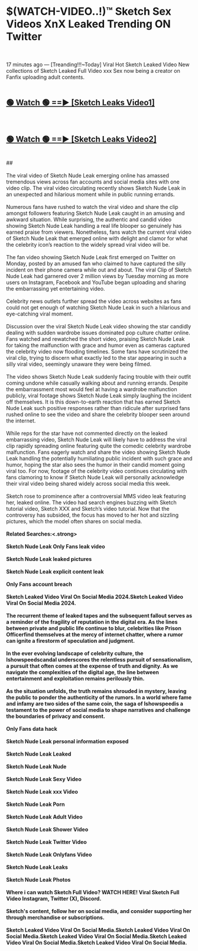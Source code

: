 # $(WATCH-VIDEO..!)™ Sketch Sex Videos XnX Leaked Trending ON Twitter<br>
<br>

17 minutes ago — [Treanding!!!~Today] Viral Hot Sketch Leaked Video New collections of Sketch Leaked Full Video xxx Sex now being a creator on Fanfix uploading adult contents.
<br>
 <br>

##  <a href="https://best2vid.blogspot.com?title=Sketch">🟢 Watch 🟢 ==► [Sketch Leaks Video1]</a><br>
  <br>

##  <a href="https://best2vid.blogspot.com?title=Sketch">🟢 Watch 🟢 ==► [Sketch Leaks Video2]</a><br>
  <br>
  ##
  <br>
  <br>
The viral video of Sketch Nude Leak emerging online has amassed tremendous views across fan accounts and social media sites with one video clip. The viral video circulating recently shows Sketch Nude Leak in an unexpected and hilarious moment while in public running errands.
<br><br>
Numerous fans have rushed to watch the viral video and share the clip amongst followers featuring Sketch Nude Leak caught in an amusing and awkward situation. While surprising, the authentic and candid video showing Sketch Nude Leak handling a real life blooper so genuinely has earned praise from viewers. Nonetheless, fans watch the current viral video of Sketch Nude Leak that emerged online with delight and clamor for what the celebrity icon’s reaction to the widely spread viral video will be.
<br><br>
The fan video showing Sketch Nude Leak first emerged on Twitter on Monday, posted by an amused fan who claimed to have captured the silly incident on their phone camera while out and about. The viral Clip of Sketch Nude Leak had garnered over 2 million views by Tuesday morning as more users on Instagram, Facebook and YouTube began uploading and sharing the embarrassing yet entertaining video.
<br><br>
Celebrity news outlets further spread the video across websites as fans could not get enough of watching Sketch Nude Leak in such a hilarious and eye-catching viral moment.
<br><br>
Discussion over the viral Sketch Nude Leak video showing the star candidly dealing with sudden wardrobe issues dominated pop culture chatter online. Fans watched and rewatched the short video, praising Sketch Nude Leak for taking the malfunction with grace and humor even as cameras captured the celebrity video now flooding timelines. Some fans have scrutinized the viral clip, trying to discern what exactly led to the star appearing in such a silly viral video, seemingly unaware they were being filmed.
<br><br>
The video shows Sketch Nude Leak suddenly facing trouble with their outfit coming undone while casually walking about and running errands. Despite the embarrassment most would feel at having a wardrobe malfunction publicly, viral footage shows Sketch Nude Leak simply laughing the incident off themselves. It is this down-to-earth reaction that has earned Sketch Nude Leak such positive responses rather than ridicule after surprised fans rushed online to see the video and share the celebrity blooper seen around the internet.
<br><br>
While reps for the star have not commented directly on the leaked embarrassing video, Sketch Nude Leak will likely have to address the viral clip rapidly spreading online featuring quite the comedic celebrity wardrobe malfunction. Fans eagerly watch and share the video showing Sketch Nude Leak handling the potentially humiliating public incident with such grace and humor, hoping the star also sees the humor in their candid moment going viral too. For now, footage of the celebrity video continues circulating with fans clamoring to know if Sketch Nude Leak will personally acknowledge their viral video being shared widely across social media this week.
<br><br>
Sketch rose to prominence after a controversial MMS video leak featuring her, leaked online. The video had search engines buzzing with Sketch tutorial video, Sketch XXX and Sketch’s video tutorial. Now that the controversy has subsided, the focus has moved to her hot and sizzling pictures, which the model often shares on social media.
<br><br>
<strong>Related Searches:<.strong>
<br><br>
Sketch Nude Leak Only Fans leak video
<br><br>
Sketch Nude Leak leaked pictures
<br><br>
Sketch Nude Leak explicit content leak
<br><br>
Only Fans account breach
<br><br>
Sketch Leaked Video Viral On Social Media 2024.Sketch Leaked Video Viral On Social Media 2024.
<br><br>
The recurrent theme of leaked tapes and the subsequent fallout serves as a reminder of the fragility of reputation in the digital era. As the lines between private and public life continue to blur, celebrities like Prison Officerfind themselves at the mercy of internet chatter, where a rumor can ignite a firestorm of speculation and judgment.
<br><br>
In the ever evolving landscape of celebrity culture, the Ishowspeedscandal underscores the relentless pursuit of sensationalism, a pursuit that often comes at the expense of truth and dignity. As we navigate the complexities of the digital age, the line between entertainment and exploitation remains perilously thin.
<br><br>
As the situation unfolds, the truth remains shrouded in mystery, leaving the public to ponder the authenticity of the rumors. In a world where fame and infamy are two sides of the same coin, the saga of Ishowspeedis a testament to the power of social media to shape narratives and challenge the boundaries of privacy and consent.
<br><br>
Only Fans data hack
<br><br>
Sketch Nude Leak personal information exposed
<br><br>
Sketch Nude Leak Leaked
<br><br>
Sketch Nude Leak Nude
<br><br>
Sketch Nude Leak Sexy Video
<br><br>
Sketch Nude Leak xxx Video
<br><br>
Sketch Nude Leak Porn
<br><br>
Sketch Nude Leak Adult Video
<br><br>
Sketch Nude Leak Shower Video
<br><br>
Sketch Nude Leak Twitter Video
<br><br>
Sketch Nude Leak Onlyfans Video
<br><br>
Sketch Nude Leak Leaks
<br><br>
Sketch Nude Leak Photos
<br><br>
Where i can watch Sketch Full Video? WATCH HERE! Viral Sketch Full Video Instagram, Twitter (X), Discord.
<br><br>
Sketch's content, follow her on social media, and consider supporting her through merchandise or subscriptions.
<br><br>
Sketch Leaked Video Viral On Social Media.Sketch Leaked Video Viral On Social Media.Sketch Leaked Video Viral On Social Media.Sketch Leaked Video Viral On Social Media.Sketch Leaked Video Viral On Social Media.